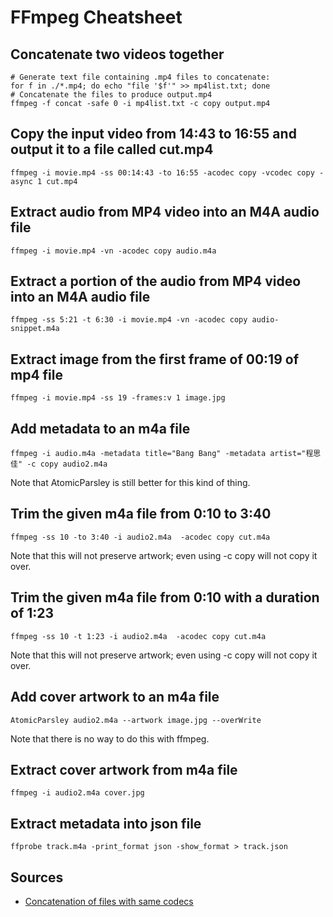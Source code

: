 # FFmpeg Cheatsheet

## Concatenate two videos together

```
# Generate text file containing .mp4 files to concatenate:
for f in ./*.mp4; do echo "file '$f'" >> mp4list.txt; done
# Concatenate the files to produce output.mp4
ffmpeg -f concat -safe 0 -i mp4list.txt -c copy output.mp4
```

## Copy the input video from 14:43 to 16:55 and output it to a file called cut.mp4

`ffmpeg -i movie.mp4 -ss 00:14:43 -to 16:55 -acodec copy -vcodec copy -async 1 cut.mp4`

## Extract audio from MP4 video into an M4A audio file

`ffmpeg -i movie.mp4 -vn -acodec copy audio.m4a`

## Extract a portion of the audio from MP4 video into an M4A audio file

`ffmpeg -ss 5:21 -t 6:30 -i movie.mp4 -vn -acodec copy audio-snippet.m4a`

## Extract image from the first frame of 00:19 of mp4 file

`ffmpeg -i movie.mp4 -ss 19 -frames:v 1 image.jpg`

## Add metadata to an m4a file

`ffmpeg -i audio.m4a -metadata title="Bang Bang" -metadata artist="程思佳" -c copy audio2.m4a`

Note that AtomicParsley is still better for this kind of thing.

## Trim the given m4a file from 0:10 to 3:40

`ffmpeg -ss 10 -to 3:40 -i audio2.m4a  -acodec copy cut.m4a`

Note that this will not preserve artwork; even using -c copy will not copy it over.

## Trim the given m4a file from 0:10 with a duration of 1:23

`ffmpeg -ss 10 -t 1:23 -i audio2.m4a  -acodec copy cut.m4a`

Note that this will not preserve artwork; even using -c copy will not copy it over.

## Add cover artwork to an m4a file

`AtomicParsley audio2.m4a --artwork image.jpg --overWrite`

Note that there is no way to do this with ffmpeg.

## Extract cover artwork from m4a file

`ffmpeg -i audio2.m4a cover.jpg`

## Extract metadata into json file

`ffprobe track.m4a -print_format json -show_format > track.json`


## Sources

- [Concatenation of files with same codecs](https://trac.ffmpeg.org/wiki/Concatenate#samecodec)
